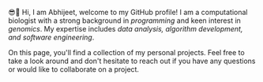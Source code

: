 




:sunglasses::speech_balloon:  Hi, I am Abhijeet, welcome to my GitHub profile! I am a computational biologist with a strong background in *programming* and keen interest in *genomics*. My expertise includes *data analysis, algorithm development, and software engineering*. 

On this page, you'll find a collection of my personal projects. Feel free to take a look around and don't hesitate to reach out if you have any questions or would like to collaborate on a project.
